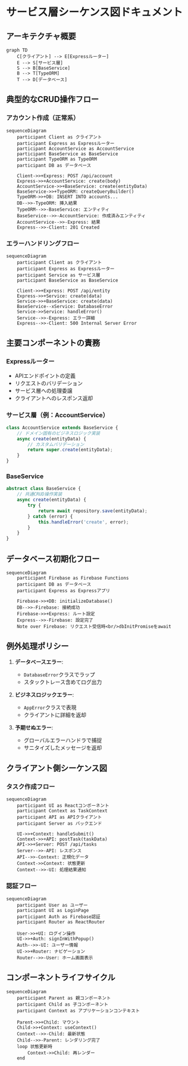 # サービス層シーケンス図ドキュメント

## アーキテクチャ概要

```mermaid
graph TD
    C[クライアント] --> E[Expressルーター]
    E --> S[サービス層]
    S --> B[BaseService]
    B --> T[TypeORM]
    T --> D[データベース]
```

## 典型的なCRUD操作フロー

### アカウント作成（正常系）

```mermaid
sequenceDiagram
    participant Client as クライアント
    participant Express as Expressルーター
    participant AccountService as AccountService
    participant BaseService as BaseService
    participant TypeORM as TypeORM
    participant DB as データベース

    Client->>+Express: POST /api/account
    Express->>+AccountService: create(body)
    AccountService->>+BaseService: create(entityData)
    BaseService->>+TypeORM: createQueryBuilder()
    TypeORM->>+DB: INSERT INTO accounts...
    DB-->>-TypeORM: 挿入結果
    TypeORM-->>-BaseService: エンティティ
    BaseService-->>-AccountService: 作成済みエンティティ
    AccountService-->>-Express: 結果
    Express-->>-Client: 201 Created
```

### エラーハンドリングフロー

```mermaid
sequenceDiagram
    participant Client as クライアント
    participant Express as Expressルーター
    participant Service as サービス層
    participant BaseService as BaseService

    Client->>+Express: POST /api/entity
    Express->>+Service: create(data)
    Service->>+BaseService: create(data)
    BaseService--xService: DatabaseError
    Service->>Service: handleError()
    Service-->>-Express: エラー詳細
    Express-->>-Client: 500 Internal Server Error
```

## 主要コンポーネントの責務

### Expressルーター

- APIエンドポイントの定義
- リクエストのバリデーション
- サービス層への処理委譲
- クライアントへのレスポンス返却

### サービス層（例：AccountService）

```typescript
class AccountService extends BaseService {
    // ドメイン固有のビジネスロジック実装
    async create(entityData) {
        // カスタムバリデーション
        return super.create(entityData);
    }
}
```

### BaseService

```typescript
abstract class BaseService {
    // 共通CRUD操作実装
    async create(entityData) {
        try {
            return await repository.save(entityData);
        } catch (error) {
            this.handleError('create', error);
        }
    }
}
```

## データベース初期化フロー

```mermaid
sequenceDiagram
    participant Firebase as Firebase Functions
    participant DB as データベース
    participant Express as Expressアプリ

    Firebase->>+DB: initializeDatabase()
    DB-->>-Firebase: 接続成功
    Firebase->>+Express: ルート設定
    Express-->>-Firebase: 設定完了
    Note over Firebase: リクエスト受信時<br/>dbInitPromiseをawait
```

## 例外処理ポリシー

1. **データベースエラー**:

    - `DatabaseError`クラスでラップ
    - スタックトレース含めてログ出力

2. **ビジネスロジックエラー**:

    - `AppError`クラスで表現
    - クライアントに詳細を返却

3. **予期せぬエラー**:
    - グローバルエラーハンドラで捕捉
    - サニタイズしたメッセージを返却

## クライアント側シーケンス図

### タスク作成フロー

```mermaid
sequenceDiagram
    participant UI as Reactコンポーネント
    participant Context as TaskContext
    participant API as APIクライアント
    participant Server as バックエンド

    UI->>+Context: handleSubmit()
    Context->>+API: postTask(taskData)
    API->>+Server: POST /api/tasks
    Server-->>-API: レスポンス
    API-->>-Context: 正規化データ
    Context->>Context: 状態更新
    Context-->>-UI: 処理結果通知
```

### 認証フロー

```mermaid
sequenceDiagram
    participant User as ユーザー
    participant UI as LoginPage
    participant Auth as Firebase認証
    participant Router as ReactRouter

    User->>+UI: ログイン操作
    UI->>+Auth: signInWithPopup()
    Auth-->>-UI: ユーザー情報
    UI->>+Router: ナビゲーション
    Router-->>-User: ホーム画面表示
```

## コンポーネントライフサイクル

```mermaid
sequenceDiagram
    participant Parent as 親コンポーネント
    participant Child as 子コンポーネント
    participant Context as アプリケーションコンテキスト

    Parent->>+Child: マウント
    Child->>+Context: useContext()
    Context-->>-Child: 最新状態
    Child-->>-Parent: レンダリング完了
    loop 状態更新時
        Context->>Child: 再レンダー
    end
```
